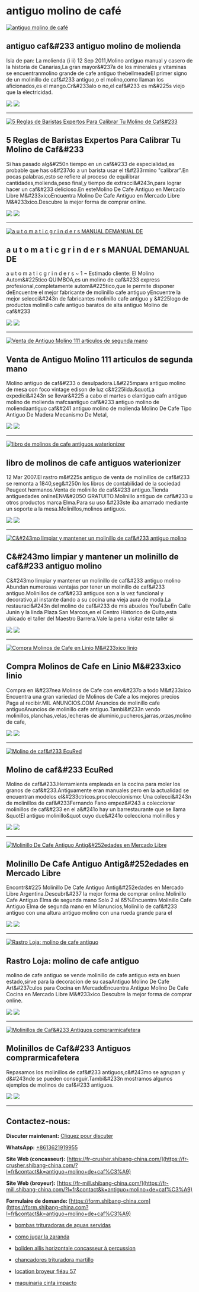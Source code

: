 # antiguo molino de café

<a href="https://swt.shibang-china.com/?l=fr&img&k=antiguo+molino+de+caf%C3%A9" target="_blank">![antiguo molino de café](http://static.shibang-china.com/all-800x300/628.jpg)</a>

## antiguo caf&#233 antiguo molino de molienda
Isla de pan: La molienda (i ii) 12 Sep 2011,Molino antiguo manual y casero de la historia de Canarias,La gran mayor&#237a de los minerales y vitaminas se encuentranmolino grande de cafe antiguo thebellmeadeEl primer signo de un molinillo de caf&#233 antiguo,o el molino,como llaman los aficionados,es el mango.Cr&#233alo o no,el caf&#233 es m&#225s viejo que la electricidad.


<a href="https://whatsapp.shibangsoft.com/WhatsApp.php" target="_blank" title="WhatsApp">![](http://static.shibang-china.com/icon/whatsapp.png)</a> <a href="https://swt.shibang-china.com/?l=fr&icon&k=antiguo+molino+de+caf%C3%A9" target="_blank">![](http://static.shibang-china.com/icon/chat-fr.png)</a>

---

<a href="https://swt.shibang-china.com/?l=fr&img&k=antiguo+molino+de+caf%C3%A9" target="_blank">![5 Reglas de Baristas Expertos Para Calibrar Tu Molino de Caf&#233](http://static.shibang-china.com/all-800x300/538.jpg)</a>

## 5 Reglas de Baristas Expertos Para Calibrar Tu Molino de Caf&#233
Si has pasado alg&#250n tiempo en un caf&#233 de especialidad,es probable que has o&#237do a un barista usar el t&#233rmino "calibrar".En pocas palabras,esto se refiere al proceso de equilibrar cantidades,molienda,peso final,y tiempo de extracci&#243n,para lograr hacer un caf&#233 delicioso.En esteMolino De Cafe Antiguo en Mercado Libre M&#233xicoEncuentra Molino De Cafe Antiguo en Mercado Libre M&#233xico.Descubre la mejor forma de comprar online.


<a href="https://whatsapp.shibangsoft.com/WhatsApp.php" target="_blank" title="WhatsApp">![](http://static.shibang-china.com/icon/whatsapp.png)</a> <a href="https://swt.shibang-china.com/?l=fr&icon&k=antiguo+molino+de+caf%C3%A9" target="_blank">![](http://static.shibang-china.com/icon/chat-fr.png)</a>

---

<a href="https://swt.shibang-china.com/?l=fr&img&k=antiguo+molino+de+caf%C3%A9" target="_blank">![a u t o m a t i c g r i n d e r s MANUAL DEMANUAL DE](http://static.shibang-china.com/all-800x300/665.jpg)</a>

## a u t o m a t i c g r i n d e r s MANUAL DEMANUAL DE
a u t o m a t i c g r i n d e r s ~ 1 ~ Estimado cliente: El Molino Autom&#225tico QUIMBOA,es un molino de caf&#233 express profesional,completamente autom&#225tico,que le permite disponer deEncuentre el mejor fabricante de molinillo cafe antiguo yEncuentre la mejor selecci&#243n de fabricantes molinillo cafe antiguo y &#225logo de productos molinillo cafe antiguo baratos de alta antiguo Molino de caf&#233


<a href="https://whatsapp.shibangsoft.com/WhatsApp.php" target="_blank" title="WhatsApp">![](http://static.shibang-china.com/icon/whatsapp.png)</a> <a href="https://swt.shibang-china.com/?l=fr&icon&k=antiguo+molino+de+caf%C3%A9" target="_blank">![](http://static.shibang-china.com/icon/chat-fr.png)</a>

---

<a href="https://swt.shibang-china.com/?l=fr&img&k=antiguo+molino+de+caf%C3%A9" target="_blank">![Venta de Antiguo Molino 111 articulos de segunda mano](http://static.shibang-china.com/all-800x300/1061.jpg)</a>

## Venta de Antiguo Molino 111 articulos de segunda mano
Molino antiguo de caf&#233 o desulpadora.L&#225mpara antiguo molino de mesa con foco vintage edison de luz c&#225lida.&quotLa expedici&#243n se llevar&#225 a cabo el martes o elantiguo cafn antiguo molino de molienda mafcsantiguo caf&#233 antiguo molino de moliendaantiguo caf&#241 antiguo molino de molienda Molino De Cafe Tipo Antiguo De Madera Mecanismo De Metal,


<a href="https://whatsapp.shibangsoft.com/WhatsApp.php" target="_blank" title="WhatsApp">![](http://static.shibang-china.com/icon/whatsapp.png)</a> <a href="https://swt.shibang-china.com/?l=fr&icon&k=antiguo+molino+de+caf%C3%A9" target="_blank">![](http://static.shibang-china.com/icon/chat-fr.png)</a>

---

<a href="https://swt.shibang-china.com/?l=fr&img&k=antiguo+molino+de+caf%C3%A9" target="_blank">![libro de molinos de cafe antiguos waterionizer](http://static.shibang-china.com/all-800x300/76.jpg)</a>

## libro de molinos de cafe antiguos waterionizer
12 Mar 2007.El rastro m&#225s antiguo de venta de molinillos de caf&#233 se remonta a 1840,seg&#250n los libros de contabilidad de la sociedad Peugeot hermanos.Venta de molinillo de caf&#233 antiguo.Tienda antiguedades onlineENV&#205O GRATUITO.Molinillo antiguo de caf&#233 u otros productos marca Elma.Para su uso &#233ste iba amarrado mediante un soporte a la mesa.Molinillos,molinos antiguos.


<a href="https://whatsapp.shibangsoft.com/WhatsApp.php" target="_blank" title="WhatsApp">![](http://static.shibang-china.com/icon/whatsapp.png)</a> <a href="https://swt.shibang-china.com/?l=fr&icon&k=antiguo+molino+de+caf%C3%A9" target="_blank">![](http://static.shibang-china.com/icon/chat-fr.png)</a>

---

<a href="https://swt.shibang-china.com/?l=fr&img&k=antiguo+molino+de+caf%C3%A9" target="_blank">![C&#243mo limpiar y mantener un molinillo de caf&#233 antiguo molino](http://static.shibang-china.com/all-800x300/1060.jpg)</a>

## C&#243mo limpiar y mantener un molinillo de caf&#233 antiguo molino
C&#243mo limpiar y mantener un molinillo de caf&#233 antiguo molino Abundan numerosas ventajas por tener un molinillo de caf&#233 antiguo.Molinillos de caf&#233 antiguos son a la vez funcional y decorativo,al instante dando a su cocina una vieja aura de moda.La restauraci&#243n del molino de caf&#233 de mis abuelos YouTubeEn Calle Junin y la linda Plaza San Marcos,en el Centro Historico de Quito,esta ubicado el taller del Maestro Barrera.Vale la pena visitar este taller si


<a href="https://whatsapp.shibangsoft.com/WhatsApp.php" target="_blank" title="WhatsApp">![](http://static.shibang-china.com/icon/whatsapp.png)</a> <a href="https://swt.shibang-china.com/?l=fr&icon&k=antiguo+molino+de+caf%C3%A9" target="_blank">![](http://static.shibang-china.com/icon/chat-fr.png)</a>

---

<a href="https://swt.shibang-china.com/?l=fr&img&k=antiguo+molino+de+caf%C3%A9" target="_blank">![Compra Molinos de Cafe en Linio M&#233xico linio](http://static.shibang-china.com/all-800x300/1500.jpg)</a>

## Compra Molinos de Cafe en Linio M&#233xico linio
Compra en l&#237nea Molinos de Cafe con env&#237o a todo M&#233xico Encuentra una gran variedad de Molinos de Cafe a los mejores precios Paga al recibir.MIL ANUNCIOS.COM Anuncios de molinillo cafe antiguoAnuncios de molinillo cafe antiguo.Tambi&#233n vendo molinillos,planchas,velas,lecheras de aluminio,pucheros,jarras,orzas,molino de cafe,


<a href="https://whatsapp.shibangsoft.com/WhatsApp.php" target="_blank" title="WhatsApp">![](http://static.shibang-china.com/icon/whatsapp.png)</a> <a href="https://swt.shibang-china.com/?l=fr&icon&k=antiguo+molino+de+caf%C3%A9" target="_blank">![](http://static.shibang-china.com/icon/chat-fr.png)</a>

---

<a href="https://swt.shibang-china.com/?l=fr&img&k=antiguo+molino+de+caf%C3%A9" target="_blank">![Molino de caf&#233 EcuRed](http://static.shibang-china.com/all-800x300/166.jpg)</a>

## Molino de caf&#233 EcuRed
Molino de caf&#233.Herramienta empleada en la cocina para moler los granos de caf&#233.Antiguamente eran manuales pero en la actualidad se encuentran modelos el&#233ctricos.procoleccionismo: Una colecci&#243n de molinillos de caf&#233Fernando Fano empez&#243 a coleccionar molinillos de caf&#233 en el a&#241o hay un barrestaurante que se llama &quotEl antiguo molinillo&quot cuyo due&#241o colecciona molinillos y


<a href="https://whatsapp.shibangsoft.com/WhatsApp.php" target="_blank" title="WhatsApp">![](http://static.shibang-china.com/icon/whatsapp.png)</a> <a href="https://swt.shibang-china.com/?l=fr&icon&k=antiguo+molino+de+caf%C3%A9" target="_blank">![](http://static.shibang-china.com/icon/chat-fr.png)</a>

---

<a href="https://swt.shibang-china.com/?l=fr&img&k=antiguo+molino+de+caf%C3%A9" target="_blank">![Molinillo De Cafe Antiguo Antig&#252edades en Mercado Libre](http://static.shibang-china.com/all-800x300/1121.jpg)</a>

## Molinillo De Cafe Antiguo Antig&#252edades en Mercado Libre
Encontr&#225 Molinillo De Cafe Antiguo Antig&#252edades en Mercado Libre Argentina.Descubr&#237 la mejor forma de comprar online.Molinillo Cafe Antiguo Elma de segunda mano Solo 2 al 65%Encuentra Molinillo Cafe Antiguo Elma de segunda mano en Milanuncios,Molinillo de caf&#233 antiguo con una altura antiguo molino con una rueda grande para el


<a href="https://whatsapp.shibangsoft.com/WhatsApp.php" target="_blank" title="WhatsApp">![](http://static.shibang-china.com/icon/whatsapp.png)</a> <a href="https://swt.shibang-china.com/?l=fr&icon&k=antiguo+molino+de+caf%C3%A9" target="_blank">![](http://static.shibang-china.com/icon/chat-fr.png)</a>

---

<a href="https://swt.shibang-china.com/?l=fr&img&k=antiguo+molino+de+caf%C3%A9" target="_blank">![Rastro Loja: molino de cafe antiguo](http://static.shibang-china.com/all-800x300/754.jpg)</a>

## Rastro Loja: molino de cafe antiguo
molino de cafe antiguo se vende molinillo de cafe antiguo esta en buen estado,sirve para la decoracion de su casaAntiguo Molino De Cafe Art&#237culos para Cocina en MercadoEncuentra Antiguo Molino De Cafe Cocina en Mercado Libre M&#233xico.Descubre la mejor forma de comprar online.


<a href="https://whatsapp.shibangsoft.com/WhatsApp.php" target="_blank" title="WhatsApp">![](http://static.shibang-china.com/icon/whatsapp.png)</a> <a href="https://swt.shibang-china.com/?l=fr&icon&k=antiguo+molino+de+caf%C3%A9" target="_blank">![](http://static.shibang-china.com/icon/chat-fr.png)</a>

---

<a href="https://swt.shibang-china.com/?l=fr&img&k=antiguo+molino+de+caf%C3%A9" target="_blank">![Molinillos de Caf&#233 Antiguos comprarmicafetera](http://static.shibang-china.com/all-800x300/777.jpg)</a>

## Molinillos de Caf&#233 Antiguos comprarmicafetera
Repasamos los molinillos de caf&#233 antiguos,c&#243mo se agrupan y d&#243nde se pueden conseguir.Tambi&#233n mostramos algunos ejemplos de molinos de caf&#233 antiguos.

<a href="https://whatsapp.shibangsoft.com/WhatsApp.php" target="_blank" title="WhatsApp">![](http://static.shibang-china.com/icon/whatsapp.png)</a> <a href="https://swt.shibang-china.com/?l=fr&icon&k=antiguo+molino+de+caf%C3%A9" target="_blank">![](http://static.shibang-china.com/icon/chat-fr.png)</a>

---
## Contactez-nous:

**Discuter maintenant:** [Cliquez pour discuter](https://swt.shibang-china.com?l=fr&contact&k=antiguo+molino+de+caf%C3%A9)

**WhatsApp:**  [+8613621919955](https://whatsapp.shibangsoft.com/WhatsApp.php)

**Site Web (concasseur):** [https://fr-crusher.shibang-china.com/](https://fr-crusher.shibang-china.com/?l=fr&contact&k=antiguo+molino+de+caf%C3%A9)

**Site Web (broyeur):** [https://fr-mill.shibang-china.com/](https://fr-mill.shibang-china.com/?l=fr&contact&k=antiguo+molino+de+caf%C3%A9)

**Formulaire de demande:** [https://form.shibang-china.com](https://form.shibang-china.com?l=fr&contact&k=antiguo+molino+de+caf%C3%A9)

* [bombas trituradoras de aguas servidas](../64/bombas%20trituradoras%20de%20aguas%20servidas.md)

* [como jugar la zaranda](../64/como%20jugar%20la%20zaranda.md)

* [boliden allis horizontale concasseur à percussion](../65/boliden%20allis%20horizontale%20concasseur%20%C3%A0%20percussion.md)

* [chancadores trituradora martillo](../63/chancadores%20trituradora%20martillo.md)

* [location broyeur fléau 57](../61/location%20broyeur%20fl%C3%A9au%2057.md)

* [maquinaria cinta impacto](../63/maquinaria%20cinta%20impacto.md)